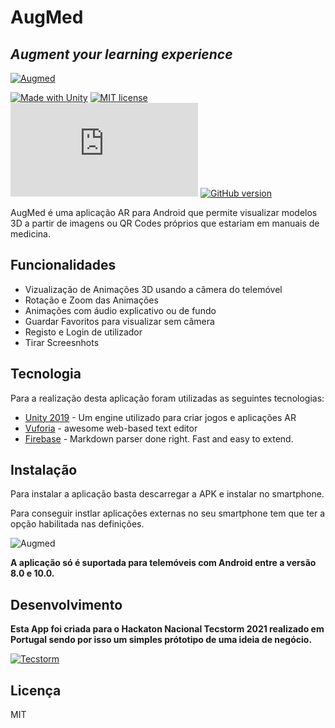 # AugMed
## _Augment your learning experience_

[![Augmed](https://i.ibb.co/10wWCRz/logo-augmed1.png)](https://taikai.network/en/junitec/challenges/tecstorm2021/projects/ckj03ft1341v80707kpwskstq)

[![Made with Unity](https://img.shields.io/badge/Made%20with-Unity-57b9d3.svg?style=flat&logo=unity)](https://unity3d.com) [![MIT license](https://img.shields.io/badge/License-MIT-blue.svg)](https://lbesson.mit-license.org/) [![Only 500 MB](https://badge-size.herokuapp.com/Naereen/StrapDown.js/master/strapdown.min.js)](https://github.com/Naereen/StrapDown.js/blob/master/strapdown.min.js) [![GitHub version](https://badge.fury.io/gh/Naereen%2FStrapDown.js.svg)](https://github.com/Naereen/StrapDown.js)

AugMed é uma aplicação AR para Android que permite visualizar modelos 3D a partir de imagens ou QR Codes próprios que estariam em manuais de medicina.

## Funcionalidades

- Vizualização de Animações 3D usando a câmera do telemóvel
- Rotação e Zoom das Animações
- Animações com áudio explicativo ou de fundo
- Guardar Favoritos para visualizar sem câmera
- Registo e Login de utilizador
- Tirar Screesnhots

## Tecnologia

Para a realização desta aplicação foram utilizadas as seguintes tecnologias:

- [Unity 2019] - Um engine utilizado para criar jogos e aplicações AR
- [Vuforia] - awesome web-based text editor
- [Firebase] - Markdown parser done right. Fast and easy to extend.

## Instalação

Para instalar a aplicação basta descarregar a APK e instalar no smartphone.

Para conseguir instlar aplicações externas no seu smartphone tem que ter a opção habilitada nas definições.

![Augmed](https://i.ibb.co/zJMBG1G/How-to-Install-Apk-Files-on-Android.jpg)

**A aplicação só é suportada para telemóveis com Android entre a versão 8.0 e 10.0.**


## Desenvolvimento

**Esta App foi criada para o Hackaton Nacional Tecstorm 2021 realizado em Portugal sendo por isso um simples prótotipo de uma ideia de negócio.**

[![Tecstorm](https://i.ibb.co/Cn3d00Z/challenge-logo.jpg)](https://taikai.network/en/junitec/challenges/tecstorm2021)
   
## Licença

MIT

   [Unity 2019]: <https://unity.com/releases/2019-3>
   [Vuforia]: <https://developer.vuforia.com>
   [Firebase]: <https://firebase.google.com/>

